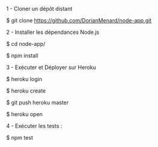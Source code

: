 1 - Cloner un dépôt distant

$ git clone https://github.com/DorianMenard/node-app.git

2 - Installer les dépendances Node.js

$ cd node-app/

$ npm install

3 - Exécuter et Déployer sur Heroku

$ heroku login

$ heroku create

$ git push heroku master

$ heroku open


4 - Exécuter les tests :

$ npm test
